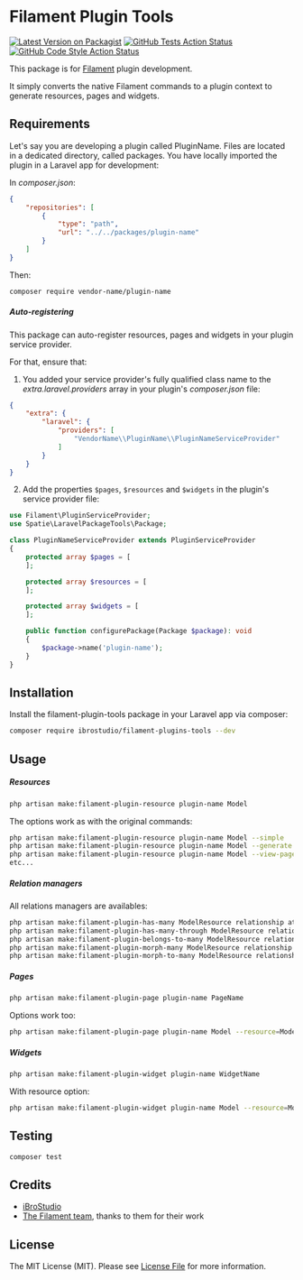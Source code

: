 # Filament Plugin Tools

[![Latest Version on Packagist](https://img.shields.io/packagist/v/ibrostudio/filament-plugin-tools.svg?style=flat-square)](https://packagist.org/packages/ibrostudio/filament-plugin-tools)
[![GitHub Tests Action Status](https://img.shields.io/github/workflow/status/ibrostudio/filament-plugin-tools/run-tests?label=tests)](https://github.com/ibrostudio/filament-plugin-tools/actions?query=workflow%3Arun-tests+branch%3Amain)
[![GitHub Code Style Action Status](https://img.shields.io/github/workflow/status/ibrostudio/filament-plugin-tools/Check%20&%20fix%20styling?label=code%20style)](https://github.com/ibrostudio/filament-plugin-tools/actions?query=workflow%3A"Check+%26+fix+styling"+branch%3Amain)

This package is for [Filament](https://filamentphp.com/) plugin development.

It simply converts the native Filament commands to a plugin context to generate resources, pages and widgets.

## Requirements

Let's say you are developing a plugin called PluginName.
Files are located in a dedicated directory, called packages.
You have locally imported the plugin in a Laravel app for development:

In *composer.json*:
```json
{
    "repositories": [
        {
            "type": "path",
            "url": "../../packages/plugin-name"
        }
    ]
}
```

Then:
```bash
composer require vendor-name/plugin-name
```

##### Auto-registering
This package can auto-register resources, pages and widgets in your plugin service provider.

For that, ensure that:

1. You added your service provider's fully qualified class name to the *extra.laravel.providers* array in your plugin's *composer.json* file:
```json
{
    "extra": {
        "laravel": {
            "providers": [
                "VendorName\\PluginName\\PluginNameServiceProvider"
            ]
        }
    }
}
```

2. Add the properties ```$pages```, ```$resources``` and ```$widgets``` in the plugin's service provider file:
```php
use Filament\PluginServiceProvider;
use Spatie\LaravelPackageTools\Package;

class PluginNameServiceProvider extends PluginServiceProvider
{
    protected array $pages = [
    ];

    protected array $resources = [
    ];

    protected array $widgets = [
    ];

    public function configurePackage(Package $package): void
    {
        $package->name('plugin-name');
    }
}
```

## Installation

Install the filament-plugin-tools package in your Laravel app via composer:

```bash
composer require ibrostudio/filament-plugins-tools --dev
```

## Usage

##### Resources
```bash
php artisan make:filament-plugin-resource plugin-name Model
```

The options work as with the original commands:
```bash
php artisan make:filament-plugin-resource plugin-name Model --simple
php artisan make:filament-plugin-resource plugin-name Model --generate
php artisan make:filament-plugin-resource plugin-name Model --view-page
etc...
```

##### Relation managers
All relations managers are availables:
```bash
php artisan make:filament-plugin-has-many ModelResource relationship attribute
php artisan make:filament-plugin-has-many-through ModelResource relationship attribute
php artisan make:filament-plugin-belongs-to-many ModelResource relationship attribute
php artisan make:filament-plugin-morph-many ModelResource relationship attribute
php artisan make:filament-plugin-morph-to-many ModelResource relationship attribute
```

##### Pages
```bash
php artisan make:filament-plugin-page plugin-name PageName
```

Options work too:
```bash
php artisan make:filament-plugin-page plugin-name Model --resource=ModelResource --type=custom
```

##### Widgets
```bash
php artisan make:filament-plugin-widget plugin-name WidgetName
```

With resource option:
```bash
php artisan make:filament-plugin-widget plugin-name Model --resource=ModelResource
```

## Testing

```bash
composer test
```

## Credits

- [iBroStudio](https://github.com/iBroStudio)
- [The Filament team](https://filamentphp.com/), thanks to them for their work

## License

The MIT License (MIT). Please see [License File](LICENSE.md) for more information.
